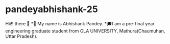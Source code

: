 # pandeyabhishank-25

 Hii!! there :wave:
*💁 My name is Abhishank Pandey. 
*🎓I am a pre-final year engineering graduate student from GLA UNIVERSITY, Mathura(Chaumuhan, Uttar Pradesh).
